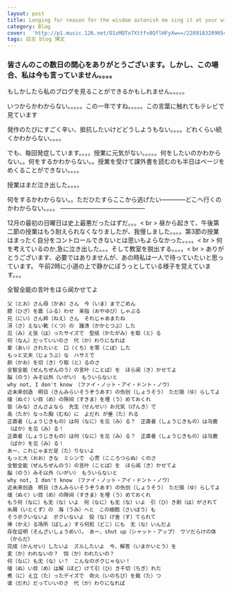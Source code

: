 ```yaml
---
layout: post
title: Longing for reason for the wisdom astonish me sing it at your will
category: Blog
cover:  'http://p1.music.126.net/O1zMQTo7Xttfv8QflHFyXw==/2289183209054989.jpg'
tags: 日志 blog 博文 
---
```



### 皆さんのこの数日の関心をありがとうございます。しかし、この場合、私は今も言っていません。。。。

もしかしたら私のブログを見ることができるかもしれません。。。。。

いつからかわからない。。。。。この一年ですね。。。。。この言葉に触れてもテレビで見ています

発作のたびにすごく辛い、抵抗したいけどどうしようもない。。。。どれくらい続くかわからない。。。。

でも、毎回発症しています。。。。授業に元気がない。。。。。何をしたいのかわからない。。何をするかわからない。。授業を受けて課外書を読むのも半日はページをめくることができない。。。。

授業はまだ泣き出した。。。。

何をするかわからない。。ただひたすらここから逃げたい――――どこへ行くのかわからない。。。。
——————————————

12月の最初の日曜日は史上最悪だったはずだ。。。< br >
昼から起きて、午後第二節の授業はもう耐えられなくなりましたが、我慢しました。。。。第3節の授業はまったく自分をコントロールできないとは思いもよらなかった。。。。< br >
何を考えているのか,急に泣き出した。。。そして教室を脱出する。。。。< br >
ありがとうございます、必要ではありませんが、あの時私は一人で待っていたいと思っています。
午前2時に小道の上で静かにぼうっとしている様子を覚えています。。。


全智全能の言叶をほら闻かせてよ

```
父（とお）さん母（かあ）さん　今（いま）までごめん 
膝（ひざ）を震（ふる）わせ　亲指（おやゆび）しゃぶる 
兄（にい）さん姉（ねえ）さん　それじゃあまたね 
冴（さ）えない靴（くつ）の　踵溃（かかとつぶ）した
见（み）え张（は）ったサイズで　型纸（かたがみ）を取（と）る 
何（なん）だっていいのさ　代（か）わりになれば
爱（あい）されたいと　口（くち）を零（こぼ）した 
もっと丈夫（じょうぶ）な　ハサミで 
颜（かお）を切（き）り取（と）るのさ
全智全能（ぜんちぜんのう）の言叶（ことば）を　ほら闻（き）かせてよ 
脳（のう）みそ以外（いがい）　もういらないと
why not, I don't know （ファイ・ノット・アイ・ドント・ノウ）
近未来创造　明日（きんみらいそうぞうあす）の伤创（しょうそう）　ただ揺（ゆ）らしてよ 
缝（ぬぐ）い目（め）の隙间（すきま）を埋（う）めておくれ
皆（みな）さんさよなら　先生（せんせい）お元気（げんき）で 
高（たか）なった胸（むね）に　よだれ が垂（た）れる
正直者（しょうじきもの）は何（なに）を见（み）る？　正直者（しょうじきもの）は马鹿（ばか）を见（み）る！ 
正直者（しょうじきもの）は何（なに）を见（み）る？　正直者（しょうじきもの）は马鹿（ばか）を见（み）る！
あー、これじゃまだ足（た）りないよ 
もっと大（おお）きな　ミシンで　心贯（こころつらぬ）くのさ
全智全能（ぜんちぜんのう）の言叶（ことば）を　ほら闻（き）かせてよ 
脳（のう）みそ以外（いがい）　もういらないと
why not, I don't know （ファイ・ノット・アイ・ドント・ノウ）
近未来创造　明日（きんみらいそうぞうあす）の伤创（しょうそう）　ただ揺（ゆ）らしてよ 
缝（ぬぐ）い目（め）の隙间（すきま）を埋（う）めておくれ
もう何（なに）も无（な）いよ　何（なに）も无（な）いよ　引（ひ）き剥（は）がされて 
糸屑（いとくず）の　海（うみ）へと　この细胞（さいぼう）も 
そうボクいないよ　ボクいないよ　投（な）げ舍（す）てられて 
帰（かえ）る场所（ばしょ）すら何処（どこ）にも　无（な）いんだよ
存在证明（そんざいしょうめい）。　あー、shut up（シャット・アップ）　ウソだらけの体（からだ）
完成（かんせい）したいよ　ズルしたいよ　今、解答（いまかいとう）を 
変（か）われないの？　饲（か）われたいの？ 
何（なに）も无（な）い？　こんなのボクじゃない！ 
缝（ぬ）い目（め）は解（ほど）けて引（ひ）き千切（ちぎ）れた
煮（に）え立（た）ったデイズで　命火（いのちび）を裁（た）つ 
谁（だれ）だっていいのさ　代（か）わりになれば


```

